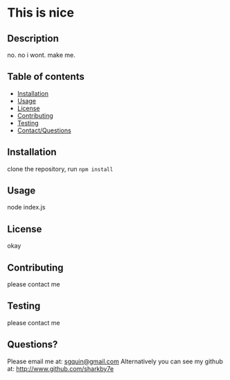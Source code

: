 
  # This is nice

  ## Description
  no. no i wont. make me.

  ## Table of contents

   * [Installation](#installation)
   * [Usage](#usage)
   * [License](#license)
   * [Contributing](#contributing)
   * [Testing](#tests)
   * [Contact/Questions](#questions)

  ## Installation 
  clone the repository, run `npm install`

  ## Usage

  node index.js

  ## License

  okay

  ## Contributing

  please contact me

  ## Testing
  please contact me

  ## Questions?
  Please email me at: sgquin@gmail.com
  Alternatively you can see my github at:
  http://www.github.com/sharkby7e
  